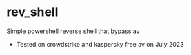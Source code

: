 # rev_shell
Simple powershell reverse shell that bypass av
* Tested on crowdstrike and kaspersky free av on July 2023
